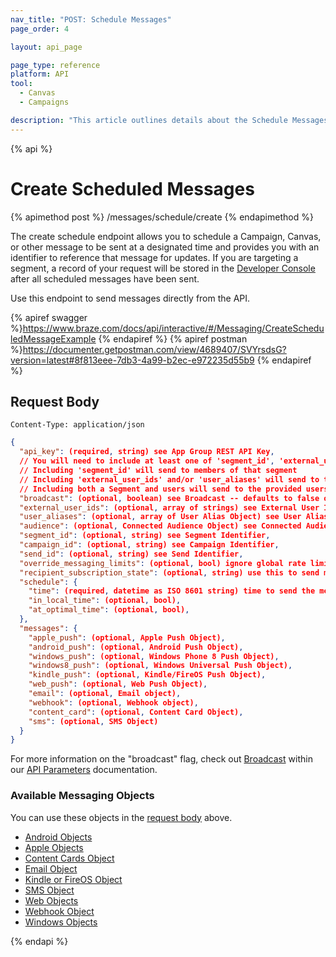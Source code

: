 ```yaml
---
nav_title: "POST: Schedule Messages"
page_order: 4

layout: api_page

page_type: reference
platform: API
tool:
  - Canvas
  - Campaigns

description: "This article outlines details about the Schedule Messages Braze endpoint."
---
```

{% api %}
# Create Scheduled Messages
{% apimethod post %}
/messages/schedule/create
{% endapimethod %}

The create schedule endpoint allows you to schedule a Campaign, Canvas, or other message to be sent at a designated time and provides you with an identifier to reference that message for updates. If you are targeting a segment, a record of your request will be stored in the [Developer Console](https://dashboard.braze.com/app_settings/developer_console/activitylog/) after all scheduled messages have been sent.

Use this endpoint to send messages directly from the API.

{% apiref swagger %}https://www.braze.com/docs/api/interactive/#/Messaging/CreateScheduledMessageExample {% endapiref %}
{% apiref postman %}https://documenter.getpostman.com/view/4689407/SVYrsdsG?version=latest#8f813eee-7db3-4a99-b2ec-e972235d55b9 {% endapiref %}


## Request Body

```
Content-Type: application/json
```

```json
{
  "api_key": (required, string) see App Group REST API Key,
  // You will need to include at least one of 'segment_id', 'external_user_ids', and 'audience'
  // Including 'segment_id' will send to members of that segment
  // Including 'external_user_ids' and/or 'user_aliases' will send to those users
  // Including both a Segment and users will send to the provided users if they are in the segment
  "broadcast": (optional, boolean) see Broadcast -- defaults to false on 8/31/17, must be set to true if users are not specified,
  "external_user_ids": (optional, array of strings) see External User ID,
  "user_aliases": (optional, array of User Alias Object) see User Alias,
  "audience": (optional, Connected Audience Object) see Connected Audience,
  "segment_id": (optional, string) see Segment Identifier,
  "campaign_id": (optional, string) see Campaign Identifier,
  "send_id": (optional, string) see Send Identifier,
  "override_messaging_limits": (optional, bool) ignore global rate limits for campaigns, defaults to false,
  "recipient_subscription_state": (optional, string) use this to send messages to only users who have opted in ('opted_in'), only users who have subscribed or are opted in ('subscribed') or to all users, including unsubscribed users ('all'), the latter being useful for transactional email messaging. Defaults to 'subscribed',
  "schedule": {
    "time": (required, datetime as ISO 8601 string) time to send the message,
    "in_local_time": (optional, bool),
    "at_optimal_time": (optional, bool),
  },
  "messages": {
    "apple_push": (optional, Apple Push Object),
    "android_push": (optional, Android Push Object),
    "windows_push": (optional, Windows Phone 8 Push Object),
    "windows8_push": (optional, Windows Universal Push Object),
    "kindle_push": (optional, Kindle/FireOS Push Object),
    "web_push": (optional, Web Push Object),
    "email": (optional, Email object),
    "webhook": (optional, Webhook object),
    "content_card": (optional, Content Card Object),
    "sms": (optional, SMS Object)
  }
}
```
For more information on the "broadcast" flag, check out [Broadcast]({{site.baseurl}}/api/parameters/#broadcast) within our [API Parameters]({{site.baseurl}}/api/parameters) documentation.

### Available Messaging Objects

You can use these objects in the [request body](#request-body) above.

- [Android Objects]({{site.baseurl}}/api/objects_filters/android_objects/)
- [Apple Objects]({{site.baseurl}}/api/objects_filters/apple_objects/)
- [Content Cards Object]({{site.baseurl}}/api/objects_filters/content_cards_object/)
- [Email Object]({{site.baseurl}}/api/objects_filters/email_object/)
- [Kindle or FireOS Object]({{site.baseurl}}/api/objects_filters/kindle_and_fireos_object/)
- [SMS Object]({{site.baseurl}}/api/objects_filters/sms_object/)
- [Web Objects]({{site.baseurl}}/api/objects_filters/web_objects/)
- [Webhook Object]({{site.baseurl}}/api/objects_filters/webhook_objects/)
- [Windows Objects]({{site.baseurl}}/api/objects_filters/windows_objects/)

{% endapi %}

[41]: https://dashboard-01.braze.com/app_settings/developer_console/activitylog/

